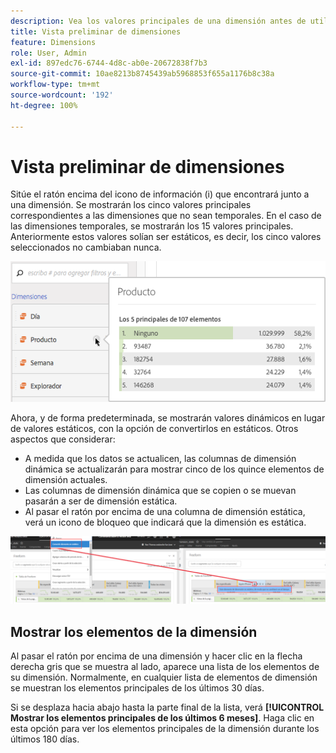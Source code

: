 ```yaml
---
description: Vea los valores principales de una dimensión antes de utilizarla en un proyecto.
title: Vista preliminar de dimensiones
feature: Dimensions
role: User, Admin
exl-id: 897edc76-6744-4d8c-ab0e-20672838f7b3
source-git-commit: 10ae8213b8745439ab5968853f655a1176b8c38a
workflow-type: tm+mt
source-wordcount: '192'
ht-degree: 100%

---
```


# Vista preliminar de dimensiones

Sitúe el ratón encima del icono de información (i) que encontrará junto a una dimensión. Se mostrarán los cinco valores principales correspondientes a las dimensiones que no sean temporales. En el caso de las dimensiones temporales, se mostrarán los 15 valores principales. Anteriormente estos valores solían ser estáticos, es decir, los cinco valores seleccionados no cambiaban nunca.

![](assets/dimension-preview.png)

Ahora, y de forma predeterminada, se mostrarán valores dinámicos en lugar de valores estáticos, con la opción de convertirlos en estáticos. Otros aspectos que considerar:

* A medida que los datos se actualicen, las columnas de dimensión dinámica se actualizarán para mostrar cinco de los quince elementos de dimensión actuales.
* Las columnas de dimensión dinámica que se copien o se muevan pasarán a ser de dimensión estática.
* Al pasar el ratón por encima de una columna de dimensión estática, verá un icono de bloqueo que indicará que la dimensión es estática.

![](assets/dimension_static.png)

## Mostrar los elementos de la dimensión

Al pasar el ratón por encima de una dimensión y hacer clic en la flecha derecha gris que se muestra al lado, aparece una lista de los elementos de su dimensión. Normalmente, en cualquier lista de elementos de dimensión se muestran los elementos principales de los últimos 30 días.

Si se desplaza hacia abajo hasta la parte final de la lista, verá **[!UICONTROL Mostrar los elementos principales de los últimos 6 meses]**. Haga clic en esta opción para ver los elementos principales de la dimensión durante los últimos 180 días.

